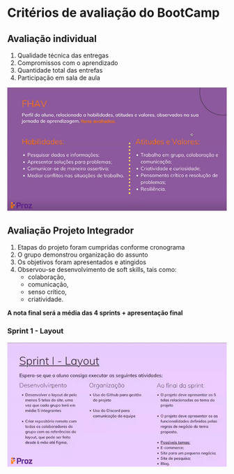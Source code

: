 # Critérios de avaliação do BootCamp

## Avaliação individual
1. Qualidade técnica das entregas
2. Compromissos com o aprendizado
3. Quantidade total das entrefas
4. Participação em sala de aula

![FHAV](/Apoio/Avaliacao-BootCamp/FHAV.png)

## Avaliação Projeto Integrador
1. Etapas do projeto foram cumpridas conforme cronograma
2. O grupo demonstrou organização do assunto
3. Os objetivos foram apresentados e atingidos
4. Observou-se desenvolvimento de soft skills, tais como:
    - colaboração,
    - comunicação, 
    - senso crítico, 
    - criatividade.  

**A nota final será a média das 4 sprints + apresentação final**

### Sprint 1 - Layout
![Avaliação Sprint 1-Layout](/Apoio/Avaliacao-BootCamp/sprint-1-avaliacao.png)